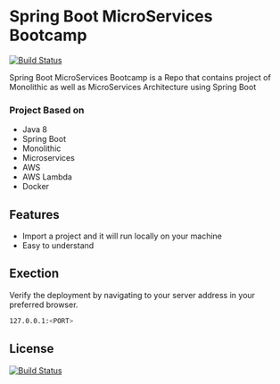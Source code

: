 # Spring Boot MicroServices Bootcamp


[![Build Status](https://travis-ci.org/joemccann/dillinger.svg?branch=master)]()



Spring Boot MicroServices Bootcamp is a Repo that contains project of Monolithic as well as MicroServices Architecture using Spring Boot
### Project Based on
- Java 8
- Spring Boot
- Monolithic
- Microservices
- AWS 
- AWS Lambda
- Docker

 ## Features

- Import a project and it will run locally on your machine
- Easy to understand

## Exection
Verify the deployment by navigating to your server address in
your preferred browser.

```sh
127.0.0.1:<PORT>
```

## License
[![Build Status](https://camo.githubusercontent.com/a534d512dd511cc3dbba106a143f49102de27441cefb97421d90dc8d8ea7661f/68747470733a2f2f696d672e736869656c64732e696f2f61706d2f6c2f61746f6d69632d64657369676e2d75692e7376673f)]()

